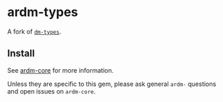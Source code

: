 # ardm-types

A fork of [`dm-types`](https://github.com/datamapper/dm-types).

## Install

See [ardm-core](https://github.com/ar-dm/ardm-core) for more information.

Unless they are specific to this gem, please ask general `ardm-` questions
and open issues on `ardm-core`.
